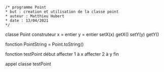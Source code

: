     /* programme Point 
    * but : creation et utilisation de la classe point
    * auteur : Matthieu Hubert
    * date : 13/04/2021
    */

classe Point
    construteur
        x = entier
        y = entier
        setX(x)
        getX()
        setY(y)
        getY()
    
fonction PointString = Point.toString()

fonction testPoint
début
    affecter 1 à x
    affecter 2 à y
fin

appel classe testPoint